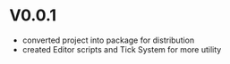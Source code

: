 # V0.0.1

- converted project into package for distribution
- created Editor scripts and Tick System for more utility